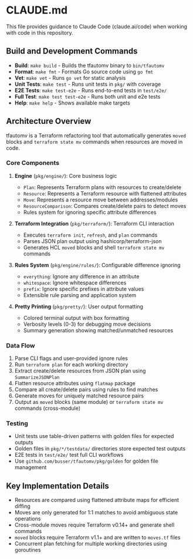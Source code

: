 # CLAUDE.md

This file provides guidance to Claude Code (claude.ai/code) when working with code in this repository.

## Build and Development Commands

- **Build**: `make build` - Builds the tfautomv binary to `bin/tfautomv`
- **Format**: `make fmt` - Formats Go source code using `go fmt`
- **Vet**: `make vet` - Runs `go vet` for static analysis
- **Unit Tests**: `make test` - Runs unit tests in `pkg/` with coverage
- **E2E Tests**: `make test-e2e` - Runs end-to-end tests in `test/e2e/`
- **Full Test**: `make test test-e2e` - Runs both unit and e2e tests
- **Help**: `make help` - Shows available make targets

## Architecture Overview

tfautomv is a Terraform refactoring tool that automatically generates `moved` blocks and `terraform state mv` commands when resources are moved in code.

### Core Components

1. **Engine** (`pkg/engine/`): Core business logic
   - `Plan`: Represents Terraform plans with resources to create/delete
   - `Resource`: Represents a Terraform resource with flattened attributes
   - `Move`: Represents a resource move between addresses/modules
   - `ResourceComparison`: Compares create/delete pairs to detect moves
   - Rules system for ignoring specific attribute differences

2. **Terraform Integration** (`pkg/terraform/`): Terraform CLI interaction
   - Executes `terraform init`, `refresh`, and `plan` commands
   - Parses JSON plan output using hashicorp/terraform-json
   - Generates HCL `moved` blocks and shell `terraform state mv` commands

3. **Rules System** (`pkg/engine/rules/`): Configurable difference ignoring
   - `everything`: Ignore any difference in an attribute
   - `whitespace`: Ignore whitespace differences 
   - `prefix`: Ignore specific prefixes in attribute values
   - Extensible rule parsing and application system

4. **Pretty Printing** (`pkg/pretty/`): User output formatting
   - Colored terminal output with box formatting
   - Verbosity levels (0-3) for debugging move decisions
   - Summary generation showing matched/unmatched resources

### Data Flow

1. Parse CLI flags and user-provided ignore rules
2. Run `terraform plan` for each working directory
3. Extract create/delete resources from JSON plan using `SummarizeJSONPlan`
4. Flatten resource attributes using `flatmap` package
5. Compare all create/delete pairs using rules to find matches
6. Generate moves for uniquely matched resource pairs
7. Output as `moved` blocks (same module) or `terraform state mv` commands (cross-module)

### Testing

- Unit tests use table-driven patterns with golden files for expected outputs
- Golden files in `pkg/*/testdata/` directories store expected test outputs
- E2E tests in `test/e2e/` test full CLI workflows
- Use `github.com/busser/tfautomv/pkg/golden` for golden file management

## Key Implementation Details

- Resources are compared using flattened attribute maps for efficient diffing
- Moves are only generated for 1:1 matches to avoid ambiguous state operations
- Cross-module moves require Terraform v0.14+ and generate shell commands
- `moved` blocks require Terraform v1.1+ and are written to `moves.tf` files
- Concurrent plan fetching for multiple working directories using goroutines